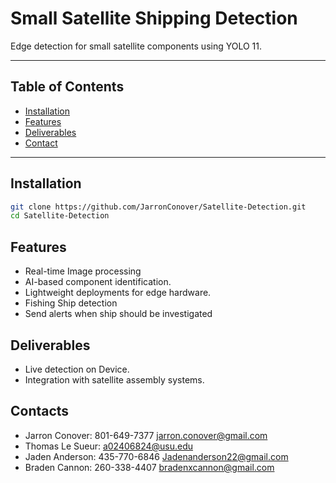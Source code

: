 # Small Satellite Shipping Detection

Edge detection for small satellite components using YOLO 11.

---

## Table of Contents
- [Installation](#installation)
- [Features](#features)
- [Deliverables](#deliverables)
- [Contact](#contact)

---

## Installation

```bash
git clone https://github.com/JarronConover/Satellite-Detection.git
cd Satellite-Detection
```

## Features

- Real-time Image processing
- AI-based component identification.
- Lightweight deployments for edge hardware.
- Fishing Ship detection
- Send alerts when ship should be investigated


## Deliverables

- Live detection on Device.
- Integration with satellite assembly systems.

## Contacts

- Jarron Conover: 801-649-7377 jarron.conover@gmail.com 
- Thomas Le Sueur: a02406824@usu.edu
- Jaden Anderson: 435-770-6846 Jadenanderson22@gmail.com
- Braden Cannon: 260-338-4407 bradenxcannon@gmail.com

